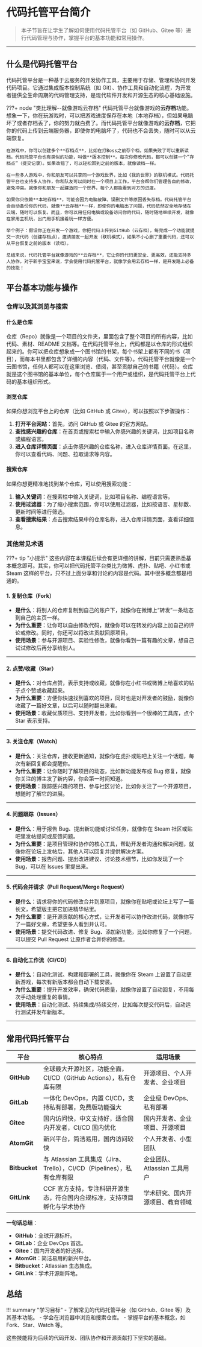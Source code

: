 # 代码托管平台简介

> 本子节旨在让学生了解如何使用代码托管平台（如 GitHub、Gitee 等）进行代码管理与协作，掌握平台的基本功能和常用操作。

---

## 什么是代码托管平台

代码托管平台是一种基于云服务的开发协作工具，主要用于存储、管理和协同开发代码项目。它通过集成版本控制系统（如 Git）、协作工具和自动化流程，为开发者提供全生命周期的代码管理支持，是现代软件开发和开源生态的核心基础设施。

???+ node "类比理解--就像游戏云存档"
    代码托管平台就像游戏的**云存档**功能。想象一下，你在玩游戏时，可以把游戏进度保存在本地（本地存档），但如果电脑坏了或者存档丢了，你的努力就白费了。而代码托管平台就像游戏的**云存档**，它把你的代码上传到云端服务器，即使你的电脑坏了，代码也不会丢失，随时可以从云端恢复。

    在游戏中，你可以创建多个**存档点**，比如在打Boss之前存个档，如果失败了可以重新读档。代码托管平台也有类似的功能，叫做**版本控制**。每次你修改代码，都可以创建一个“存档点”（提交记录）。如果改错了，可以轻松回到之前的版本，就像读档一样。

    在一些多人游戏中，你和朋友可以共享同一个游戏世界，比如《我的世界》的联机模式。代码托管平台也支持多人协作，你和队友可以同时在一个项目上工作，平台会帮你们管理各自的修改，避免冲突。就像你和朋友一起建造同一个世界，每个人都能看到对方的进度。

    如果你只依赖**本地存档**，可能会因为电脑故障、误删文件等原因丢失存档。代码托管平台会自动备份你的代码，就像**云存档**一样，即使你的电脑出了问题，代码依然安全地存储在云端，随时可以恢复。而且，你可以用任何电脑或设备访问你的代码，随时随地继续开发，就像在家用主机玩，出门用手机接着玩一样方便。

    举个例子：假设你正在开发一个游戏，你把代码上传到GitHub（云存档），每完成一个功能就提交一次代码（创建存档点），邀请朋友一起开发（联机模式），如果不小心删了重要代码，还可以从平台恢复之前的版本（读档）。

    总结来说，代码托管平台就像游戏的**云存档**，它让你的代码更安全、更高效，还能支持多人协作。对于新手宝宝来说，学会使用代码托管平台，就像学会用云存档一样，是开发路上必备的技能！

## 平台基本功能与操作

### 仓库以及其浏览与搜索

#### 什么是仓库

仓库（Repo）就像是一个项目的文件夹，里面包含了整个项目的所有内容，比如代码、素材、README 文档等。在代码托管平台上，代码都是以仓库的形式组织起来的。你可以把仓库想象成一个图书馆的书架，每个书架上都有不同的书（项目），而每本书里都包含了详细的内容（代码、文件等）。代码托管平台就像是一个云图书馆，任何人都可以在这里浏览、借阅，甚至贡献自己的书籍（代码）。仓库就是这个图书馆的基本单位，每个仓库属于一个用户或组织，是代码托管平台上代码的基本组织形式。

#### 浏览仓库

如果你想浏览平台上的仓库（比如 GitHub 或 Gitee），可以按照以下步骤操作：

1. **打开平台网站**：首先，访问 GitHub 或 Gitee 的官方网站。
2. **查找感兴趣的仓库**：在首页或搜索栏中输入你感兴趣的关键词，比如项目名称或编程语言。
3. **进入仓库详情页面**：点击你感兴趣的仓库名称，进入仓库详情页面。在这里，你可以查看代码、问题、拉取请求等内容。

#### 搜索仓库

如果你想更精准地找到某个仓库，可以使用搜索功能：

1. **输入关键词**：在搜索栏中输入关键词，比如项目名称、编程语言等。
2. **使用过滤器**：为了缩小搜索范围，你可以使用过滤器，比如按语言、星标数、更新时间等进行筛选。
3. **查看搜索结果**：点击搜索结果中的仓库名称，进入仓库详情页面，查看详细信息。

### 其他常见术语

???+ tip "小提示"
    这些内容在本课程后续会有更详细的讲解，目前只需要熟悉基本概念即可。其实，你可以把代码托管平台类比为微博、虎扑、贴吧、小红书或 Steam 这样的平台，只不过上面分享和讨论的内容是代码。其中很多概念都是相通的。

#### 1. **复制仓库（Fork）**  

- **是什么**：将别人的仓库复制到自己的账户下，就像你在微博上“转发”一条动态到自己的主页一样。  
- **为什么重要**：让你可以自由修改代码，就像你可以在转发的内容上加自己的评论或修改。同时，你还可以将改进贡献回原项目。  
- **使用场景**：参与开源项目、实验性修改，就像你看到一篇有趣的文章，想自己试试修改后再分享给别人。

---

#### 2. **点赞/收藏（Star）**

- **是什么**：对仓库点赞，表示支持或收藏，就像你在小红书或微博上给喜欢的帖子点个赞或收藏起来。  
- **为什么重要**：方便你快速找到喜欢的项目，同时也是对开发者的鼓励，就像你收藏了一篇好文章，以后可以随时翻出来看。  
- **使用场景**：收藏优质项目、支持开发者，比如你看到一个很棒的工具库，点个 Star 表示支持。

---

#### 3. **关注仓库（Watch）**  

- **是什么**：关注仓库，接收更新通知，就像你在虎扑或贴吧上关注一个话题，每次有新回复都会提醒你。  
- **为什么重要**：让你随时了解项目的动态，比如新功能发布或 Bug 修复，就像你关注的博主发了新内容，你会第一时间知道。  
- **使用场景**：跟踪感兴趣的项目、参与社区讨论，比如你关注了一个开源项目，想随时了解它的进展。

---

#### 4. **问题跟踪（Issues）**  

- **是什么**：用于报告 Bug、提出新功能或讨论任务，就像你在 Steam 社区或贴吧里发帖提问或反馈问题。  
- **为什么重要**：是项目管理和协作的核心工具，帮助开发者沟通和解决问题，就像你在论坛上发帖后，其他人可以回复并提供解决方案。  
- **使用场景**：报告问题、提出改进建议、讨论技术细节，比如你发现了一个 Bug，可以在 Issues 里提出来。

---

#### 5. **代码合并请求（Pull Request/Merge Request）**

- **是什么**：请求将你的代码修改合并到原项目，就像你在贴吧或论坛上写了一篇长文，希望版主把它加进精华帖里。  
- **为什么重要**：是开源贡献的核心方式，让开发者可以协作改进代码，就像你写了一篇好文章，希望更多人看到并认可。  
- **使用场景**：提交代码改进、修复 Bug、添加新功能，比如你修复了一个问题，可以提交 Pull Request 让原作者合并你的修改。

---

#### 6. **自动化工作流（CI/CD）**  

- **是什么**：自动化测试、构建和部署的工具，就像你在 Steam 上设置了自动更新游戏，每次有新版本都会自动下载安装。  
- **为什么重要**：提升开发效率，确保代码质量，就像你设置了自动回复，不用每次手动处理重复的事情。  
- **使用场景**：自动化测试、持续集成/持续交付，比如每次提交代码后，自动运行测试并发布新版本。

---

## 常用代码托管平台

| **平台**       | **核心特点**                                                                 | **适用场景**                     |
|----------------|------------------------------------------------------------------------------|----------------------------------|
| **GitHub**     | 全球最大开源社区，功能全面，CI/CD（GitHub Actions），私有仓库有限             | 开源项目、个人开发者、企业项目   |
| **GitLab**     | 一体化 DevOps，内置 CI/CD，支持私有部署，免费版功能强大                       | 企业级 DevOps、私有部署          |
| **Gitee**      | 国内访问快，中文支持好，适合国内开发者，CI/CD 国内优化                        | 国内开发者、企业项目、开源项目   |
| **AtomGit**    | 新兴平台，简洁易用，国内访问较快                                             | 个人开发者、小型团队             |
| **Bitbucket**  | 与 Atlassian 工具集成（Jira、Trello），CI/CD（Pipelines），私有仓库有限       | 企业团队、Atlassian 工具用户     |
| **GitLink**    | CCF 官方支持，专注科研开源生态，符合国内合规标准，支持项目孵化与学术协作       | 学术研究、国内开源项目、教育领域 |

**一句话总结**：

- **GitHub**：全球开源标杆。
- **GitLab**：企业 DevOps 首选。
- **Gitee**：国内开发者的好选择。
- **AtomGit**：简洁易用的新兴平台。
- **Bitbucket**：Atlassian 生态集成。
- **GitLink**：学术开源新阵地。

## 总结

!!! summary "学习目标"
    - 了解常见的代码托管平台（如 GitHub、Gitee 等）及其基本功能。
    - 学会在浏览器中浏览和搜索仓库。
    - 掌握平台的基本概念，如 Fork、Star、Watch 等。

这些技能将为后续的代码开发、团队协作和开源贡献打下坚实的基础。
